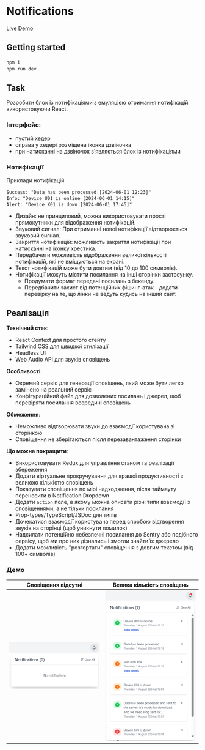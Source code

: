# Notifications

[Live Demo](https://notifications-sim.netlify.app/)

## Getting started

```bash
npm i
npm run dev
```

## Task

Розробити блок із нотифікаціями з емуляцією отримання нотифікацій використовуючи React.

### Інтерфейс:

- пустий хедер
- справа у хедері розміщена іконка дзвіночка
- при натисканні на дзвіночок з'являється блок із нотифікаціями

### Нотифікації

Приклади нотифікацій:

```text
Success: "Data has been processed [2024-06-01 12:23]"
Info: "Device U01 is online [2024-06-01 14:15]"
Alert: "Device X01 is down [2024-06-01 17:45]"
```

- Дизайн: не принциповий, можна використовувати прості прямокутники для відображення нотифікацій.
- Звуковий сигнал: При отриманні нової нотифікації відтворюється звуковий сигнал.
- Закриття нотифікацій: можливість закриття нотифікації при натисканні на іконку хрестика.
- Передбачити можливість відображення великої кількості нотифікацій, які не вміщуються на екрані.
- Текст нотифікацій може бути довгим (від 10 до 100 символів).
- Нотифікації можуть містити посилання на інші сторінки застосунку. 
  - Продумати формат передачі посилань з бекенду.
  - Передбачити захист від потенційних фішинг-атак - додати перевірку на те, що лінки не ведуть кудись на інший сайт.

## Реалізація

**Технічний стек**:

- React Context для простого стейту
- Tailwind CSS для швидкої стилізації
- Headless UI
- Web Audio API для звуків сповіщень

**Особливості**:

- Окремий сервіс для генерації сповіщень, який може бути легко замінено на реальний сервіс
- Конфігураційний файл для дозволених посилань і джерел, щоб перевіряти посилання всередині сповіщень

**Обмеження**:

- Неможливо відтворювати звуки до взаємодії користувача зі сторінкою
- Сповіщення не зберігаються після перезавантаження сторінки

**Що можна покращити**:

- Використовувати Redux для управління станом та реалізації збереження
- Додати віртуальне прокручування для кращої продуктивності з великою кількістю сповіщень
- Показувати сповіщення по мірі надходження, після таймауту переносити в Notification Dropdown
- Додати `action` поле, в якому можна описати різні типи взаємодії з сповіщеннями, а не тільки посилання
- Prop-types/TypeScript/JSDoc для типів
- Дочекатися взаємодії користувача перед спробою відтворення звуків на сторінці (щоб уникнути помилок)
- Надсилати потенційно небезпечні посилання до Sentry або подібного сервісу, щоб ми про них дізнались і змогли знайти їх джерело
- Додати можливість "розгортати" сповіщення з довгим текстом (від 100+ символів)

### Демо

| Сповіщення відсутні                      | Велика кількість сповіщень              |
|------------------------------------------|-----------------------------------------|
| <img alt="Screenshot" src="./images/state-empty.webp" width="250"/> | <img alt="Screenshot" src="./images/state-full.webp" width="250"/> |
